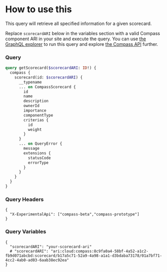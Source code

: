# How to use this

This query will retrieve all specified information for a given scorecard.

Replace `scorecardARI` below in the variables section with a valid Compass component ARI in your site and execute the query. You can use [the GraphQL explorer](https://developer.atlassian.com/cloud/compass/graphql/explorer/) to run this query and explore [the Compass API](https://developer.atlassian.com/cloud/compass/graphql/) further.

### Query

```graphql
query getScorecard($scorecardARI: ID!) {
  compass {
    scorecard(id: $scorecardARI) {
      __typename
      ... on CompassScorecard {
        id
        name
        description
        ownerId
        importance
        componentType
        criterias {
          id
          weight
        }
      }
      ... on QueryError {
        message
        extensions {
          statusCode
          errorType
        }
      }
    }
  }
}
```

### Query Headers

```
{
  "X-ExperimentalApi": ["compass-beta","compass-prototype"]
}
```

### Query Variables

```
{
  "scorecardARI": "your-scorecard-ari"
  # "scorecardARI": "ari:cloud:compass:8c9fa0a4-58bf-4a52-a1c2-fb9d071abcbd:scorecard/b17a5c71-52a9-4a98-a1a1-d3bdaba73178/01a7bf71-4cc2-4ab0-ad03-6aab38ec92ea"
}
```
